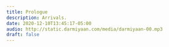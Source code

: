 ```yaml
---
title: Prologue
description: Arrivals.
date: 2020-12-10T13:45:17-05:00
audio: http://static.darmiyaan.com/media/darmiyaan-00.mp3
draft: false
---
```

